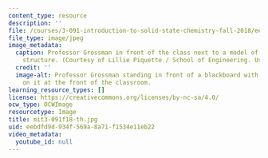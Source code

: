 ```yaml
---
content_type: resource
description: ''
file: /courses/3-091-introduction-to-solid-state-chemistry-fall-2018/eebdfd9d934f569a8a71f1534e11eb22_mit3-091f18-th.jpg
file_type: image/jpeg
image_metadata:
  caption: Professor Grossman in front of the class next to a model of a crystalline
    structure. (Courtesy of Lillie Piquette / School of Engineering. Used with permission.)
  credit: ''
  image-alt: Professor Grossman standing in front of a blackboard with notes written
    on it at the front of the classroom.
learning_resource_types: []
license: https://creativecommons.org/licenses/by-nc-sa/4.0/
ocw_type: OCWImage
resourcetype: Image
title: mit3-091f18-th.jpg
uid: eebdfd9d-934f-569a-8a71-f1534e11eb22
video_metadata:
  youtube_id: null
---
```

